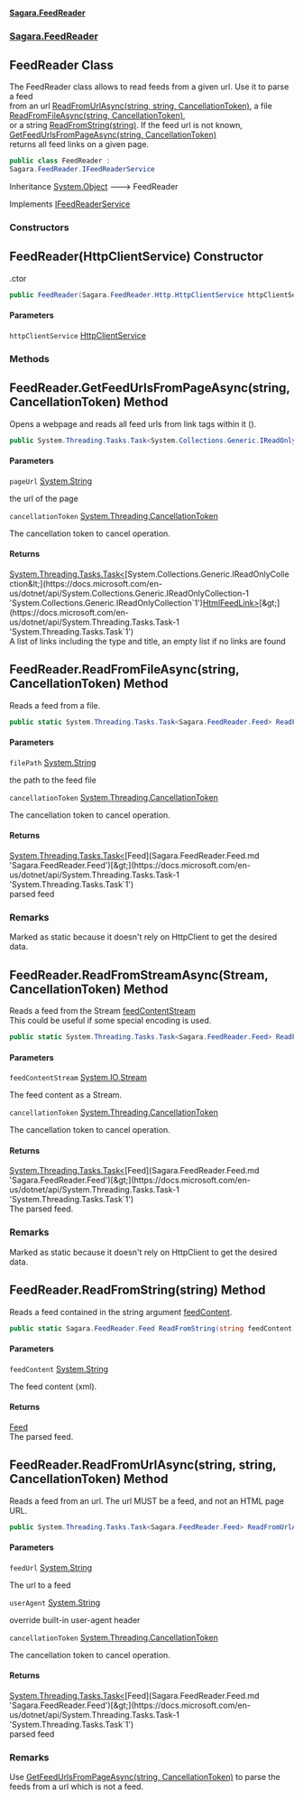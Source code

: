 #### [Sagara.FeedReader](index.md 'index')
### [Sagara.FeedReader](index.md#Sagara.FeedReader 'Sagara.FeedReader')

## FeedReader Class

The FeedReader class allows to read feeds from a given url. Use it to parse a feed   
from an url [ReadFromUrlAsync(string, string, CancellationToken)](Sagara.FeedReader.FeedReader.md#Sagara.FeedReader.FeedReader.ReadFromUrlAsync(string,string,System.Threading.CancellationToken) 'Sagara.FeedReader.FeedReader.ReadFromUrlAsync(string, string, System.Threading.CancellationToken)'), a file [ReadFromFileAsync(string, CancellationToken)](Sagara.FeedReader.FeedReader.md#Sagara.FeedReader.FeedReader.ReadFromFileAsync(string,System.Threading.CancellationToken) 'Sagara.FeedReader.FeedReader.ReadFromFileAsync(string, System.Threading.CancellationToken)'),   
or a string [ReadFromString(string)](Sagara.FeedReader.FeedReader.md#Sagara.FeedReader.FeedReader.ReadFromString(string) 'Sagara.FeedReader.FeedReader.ReadFromString(string)'). If the feed url is not known, [GetFeedUrlsFromPageAsync(string, CancellationToken)](Sagara.FeedReader.FeedReader.md#Sagara.FeedReader.FeedReader.GetFeedUrlsFromPageAsync(string,System.Threading.CancellationToken) 'Sagara.FeedReader.FeedReader.GetFeedUrlsFromPageAsync(string, System.Threading.CancellationToken)')   
returns all feed links on a given page.

```csharp
public class FeedReader :
Sagara.FeedReader.IFeedReaderService
```

Inheritance [System.Object](https://docs.microsoft.com/en-us/dotnet/api/System.Object 'System.Object') &#129106; FeedReader

Implements [IFeedReaderService](Sagara.FeedReader.IFeedReaderService.md 'Sagara.FeedReader.IFeedReaderService')
### Constructors

<a name='Sagara.FeedReader.FeedReader.FeedReader(Sagara.FeedReader.Http.HttpClientService)'></a>

## FeedReader(HttpClientService) Constructor

.ctor

```csharp
public FeedReader(Sagara.FeedReader.Http.HttpClientService httpClientService);
```
#### Parameters

<a name='Sagara.FeedReader.FeedReader.FeedReader(Sagara.FeedReader.Http.HttpClientService).httpClientService'></a>

`httpClientService` [HttpClientService](Sagara.FeedReader.Http.HttpClientService.md 'Sagara.FeedReader.Http.HttpClientService')
### Methods

<a name='Sagara.FeedReader.FeedReader.GetFeedUrlsFromPageAsync(string,System.Threading.CancellationToken)'></a>

## FeedReader.GetFeedUrlsFromPageAsync(string, CancellationToken) Method

Opens a webpage and reads all feed urls from link tags within it (<link rel="alternate" type="application/..."/>).

```csharp
public System.Threading.Tasks.Task<System.Collections.Generic.IReadOnlyCollection<Sagara.FeedReader.HtmlFeedLink>> GetFeedUrlsFromPageAsync(string pageUrl, System.Threading.CancellationToken cancellationToken=default(System.Threading.CancellationToken));
```
#### Parameters

<a name='Sagara.FeedReader.FeedReader.GetFeedUrlsFromPageAsync(string,System.Threading.CancellationToken).pageUrl'></a>

`pageUrl` [System.String](https://docs.microsoft.com/en-us/dotnet/api/System.String 'System.String')

the url of the page

<a name='Sagara.FeedReader.FeedReader.GetFeedUrlsFromPageAsync(string,System.Threading.CancellationToken).cancellationToken'></a>

`cancellationToken` [System.Threading.CancellationToken](https://docs.microsoft.com/en-us/dotnet/api/System.Threading.CancellationToken 'System.Threading.CancellationToken')

The cancellation token to cancel operation.

#### Returns
[System.Threading.Tasks.Task&lt;](https://docs.microsoft.com/en-us/dotnet/api/System.Threading.Tasks.Task-1 'System.Threading.Tasks.Task`1')[System.Collections.Generic.IReadOnlyCollection&lt;](https://docs.microsoft.com/en-us/dotnet/api/System.Collections.Generic.IReadOnlyCollection-1 'System.Collections.Generic.IReadOnlyCollection`1')[HtmlFeedLink](Sagara.FeedReader.HtmlFeedLink.md 'Sagara.FeedReader.HtmlFeedLink')[&gt;](https://docs.microsoft.com/en-us/dotnet/api/System.Collections.Generic.IReadOnlyCollection-1 'System.Collections.Generic.IReadOnlyCollection`1')[&gt;](https://docs.microsoft.com/en-us/dotnet/api/System.Threading.Tasks.Task-1 'System.Threading.Tasks.Task`1')  
A list of links including the type and title, an empty list if no links are found

<a name='Sagara.FeedReader.FeedReader.ReadFromFileAsync(string,System.Threading.CancellationToken)'></a>

## FeedReader.ReadFromFileAsync(string, CancellationToken) Method

Reads a feed from a file.

```csharp
public static System.Threading.Tasks.Task<Sagara.FeedReader.Feed> ReadFromFileAsync(string filePath, System.Threading.CancellationToken cancellationToken=default(System.Threading.CancellationToken));
```
#### Parameters

<a name='Sagara.FeedReader.FeedReader.ReadFromFileAsync(string,System.Threading.CancellationToken).filePath'></a>

`filePath` [System.String](https://docs.microsoft.com/en-us/dotnet/api/System.String 'System.String')

the path to the feed file

<a name='Sagara.FeedReader.FeedReader.ReadFromFileAsync(string,System.Threading.CancellationToken).cancellationToken'></a>

`cancellationToken` [System.Threading.CancellationToken](https://docs.microsoft.com/en-us/dotnet/api/System.Threading.CancellationToken 'System.Threading.CancellationToken')

The cancellation token to cancel operation.

#### Returns
[System.Threading.Tasks.Task&lt;](https://docs.microsoft.com/en-us/dotnet/api/System.Threading.Tasks.Task-1 'System.Threading.Tasks.Task`1')[Feed](Sagara.FeedReader.Feed.md 'Sagara.FeedReader.Feed')[&gt;](https://docs.microsoft.com/en-us/dotnet/api/System.Threading.Tasks.Task-1 'System.Threading.Tasks.Task`1')  
parsed feed

### Remarks
Marked as static because it doesn't rely on HttpClient to get the desired data.

<a name='Sagara.FeedReader.FeedReader.ReadFromStreamAsync(System.IO.Stream,System.Threading.CancellationToken)'></a>

## FeedReader.ReadFromStreamAsync(Stream, CancellationToken) Method

Reads a feed from the Stream [feedContentStream](Sagara.FeedReader.FeedReader.md#Sagara.FeedReader.FeedReader.ReadFromStreamAsync(System.IO.Stream,System.Threading.CancellationToken).feedContentStream 'Sagara.FeedReader.FeedReader.ReadFromStreamAsync(System.IO.Stream, System.Threading.CancellationToken).feedContentStream')  
This could be useful if some special encoding is used.

```csharp
public static System.Threading.Tasks.Task<Sagara.FeedReader.Feed> ReadFromStreamAsync(System.IO.Stream feedContentStream, System.Threading.CancellationToken cancellationToken=default(System.Threading.CancellationToken));
```
#### Parameters

<a name='Sagara.FeedReader.FeedReader.ReadFromStreamAsync(System.IO.Stream,System.Threading.CancellationToken).feedContentStream'></a>

`feedContentStream` [System.IO.Stream](https://docs.microsoft.com/en-us/dotnet/api/System.IO.Stream 'System.IO.Stream')

The feed content as a Stream.

<a name='Sagara.FeedReader.FeedReader.ReadFromStreamAsync(System.IO.Stream,System.Threading.CancellationToken).cancellationToken'></a>

`cancellationToken` [System.Threading.CancellationToken](https://docs.microsoft.com/en-us/dotnet/api/System.Threading.CancellationToken 'System.Threading.CancellationToken')

The cancellation token to cancel operation.

#### Returns
[System.Threading.Tasks.Task&lt;](https://docs.microsoft.com/en-us/dotnet/api/System.Threading.Tasks.Task-1 'System.Threading.Tasks.Task`1')[Feed](Sagara.FeedReader.Feed.md 'Sagara.FeedReader.Feed')[&gt;](https://docs.microsoft.com/en-us/dotnet/api/System.Threading.Tasks.Task-1 'System.Threading.Tasks.Task`1')  
The parsed feed.

### Remarks
Marked as static because it doesn't rely on HttpClient to get the desired data.

<a name='Sagara.FeedReader.FeedReader.ReadFromString(string)'></a>

## FeedReader.ReadFromString(string) Method

Reads a feed contained in the string argument [feedContent](Sagara.FeedReader.FeedReader.md#Sagara.FeedReader.FeedReader.ReadFromString(string).feedContent 'Sagara.FeedReader.FeedReader.ReadFromString(string).feedContent').

```csharp
public static Sagara.FeedReader.Feed ReadFromString(string feedContent);
```
#### Parameters

<a name='Sagara.FeedReader.FeedReader.ReadFromString(string).feedContent'></a>

`feedContent` [System.String](https://docs.microsoft.com/en-us/dotnet/api/System.String 'System.String')

The feed content (xml).

#### Returns
[Feed](Sagara.FeedReader.Feed.md 'Sagara.FeedReader.Feed')  
The parsed feed.

<a name='Sagara.FeedReader.FeedReader.ReadFromUrlAsync(string,string,System.Threading.CancellationToken)'></a>

## FeedReader.ReadFromUrlAsync(string, string, CancellationToken) Method

Reads a feed from an url. The url MUST be a feed, and not an HTML page URL.

```csharp
public System.Threading.Tasks.Task<Sagara.FeedReader.Feed> ReadFromUrlAsync(string feedUrl, string? userAgent=null, System.Threading.CancellationToken cancellationToken=default(System.Threading.CancellationToken));
```
#### Parameters

<a name='Sagara.FeedReader.FeedReader.ReadFromUrlAsync(string,string,System.Threading.CancellationToken).feedUrl'></a>

`feedUrl` [System.String](https://docs.microsoft.com/en-us/dotnet/api/System.String 'System.String')

The url to a feed

<a name='Sagara.FeedReader.FeedReader.ReadFromUrlAsync(string,string,System.Threading.CancellationToken).userAgent'></a>

`userAgent` [System.String](https://docs.microsoft.com/en-us/dotnet/api/System.String 'System.String')

override built-in user-agent header

<a name='Sagara.FeedReader.FeedReader.ReadFromUrlAsync(string,string,System.Threading.CancellationToken).cancellationToken'></a>

`cancellationToken` [System.Threading.CancellationToken](https://docs.microsoft.com/en-us/dotnet/api/System.Threading.CancellationToken 'System.Threading.CancellationToken')

The cancellation token to cancel operation.

#### Returns
[System.Threading.Tasks.Task&lt;](https://docs.microsoft.com/en-us/dotnet/api/System.Threading.Tasks.Task-1 'System.Threading.Tasks.Task`1')[Feed](Sagara.FeedReader.Feed.md 'Sagara.FeedReader.Feed')[&gt;](https://docs.microsoft.com/en-us/dotnet/api/System.Threading.Tasks.Task-1 'System.Threading.Tasks.Task`1')  
parsed feed

### Remarks
Use [GetFeedUrlsFromPageAsync(string, CancellationToken)](Sagara.FeedReader.FeedReader.md#Sagara.FeedReader.FeedReader.GetFeedUrlsFromPageAsync(string,System.Threading.CancellationToken) 'Sagara.FeedReader.FeedReader.GetFeedUrlsFromPageAsync(string, System.Threading.CancellationToken)') to parse the feeds from a url which is not a feed.